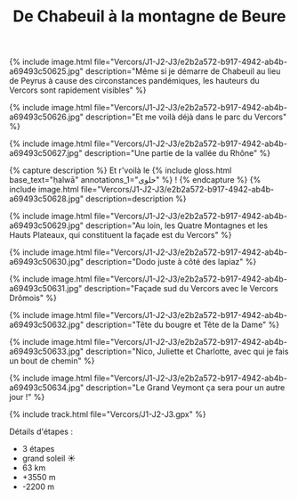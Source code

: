 ﻿---
title: "De Chabeuil à la montagne de Beure"
permalink: /Vercors/J1-J2-J3/
sidebar:
  nav: "vercors"
enable_tracks: true
---

{% include image.html file="Vercors/J1-J2-J3/e2b2a572-b917-4942-ab4b-a69493c50625.jpg" description="Même si je démarre de Chabeuil au lieu de Peyrus à cause des circonstances pandémiques, les hauteurs du Vercors sont rapidement visibles" %}

{% include image.html file="Vercors/J1-J2-J3/e2b2a572-b917-4942-ab4b-a69493c50626.jpg" description="Et me voilà déjà dans le parc du Vercors" %}

{% include image.html file="Vercors/J1-J2-J3/e2b2a572-b917-4942-ab4b-a69493c50627.jpg" description="Une partie de la vallée du Rhône" %}

{% capture description %}
Et r'voilà le {% include gloss.html base_text="ḥalwā" annotations_1="حلوى" %} !
{% endcapture %}
{% include image.html file="Vercors/J1-J2-J3/e2b2a572-b917-4942-ab4b-a69493c50628.jpg" description=description %}

{% include image.html file="Vercors/J1-J2-J3/e2b2a572-b917-4942-ab4b-a69493c50629.jpg" description="Au loin, les Quatre Montagnes et les Hauts Plateaux, qui constituent la façade est du Vercors" %}

{% include image.html file="Vercors/J1-J2-J3/e2b2a572-b917-4942-ab4b-a69493c50630.jpg" description="Dodo juste à côté des lapiaz" %}

{% include image.html file="Vercors/J1-J2-J3/e2b2a572-b917-4942-ab4b-a69493c50631.jpg" description="Façade sud du Vercors avec le Vercors Drômois" %}

{% include image.html file="Vercors/J1-J2-J3/e2b2a572-b917-4942-ab4b-a69493c50632.jpg" description="Tête du bougre et Tête de la Dame" %}

{% include image.html file="Vercors/J1-J2-J3/e2b2a572-b917-4942-ab4b-a69493c50633.jpg" description="Nico, Juliette et Charlotte, avec qui je fais un bout de chemin" %}

{% include image.html file="Vercors/J1-J2-J3/e2b2a572-b917-4942-ab4b-a69493c50634.jpg" description="Le Grand Veymont ça sera pour un autre jour !" %}

{% include track.html file="Vercors/J1-J2-J3.gpx" %}

Détails d'étapes :
* 3 étapes
* grand soleil :sunny:
* 63 km
* +3550 m
* -2200 m
